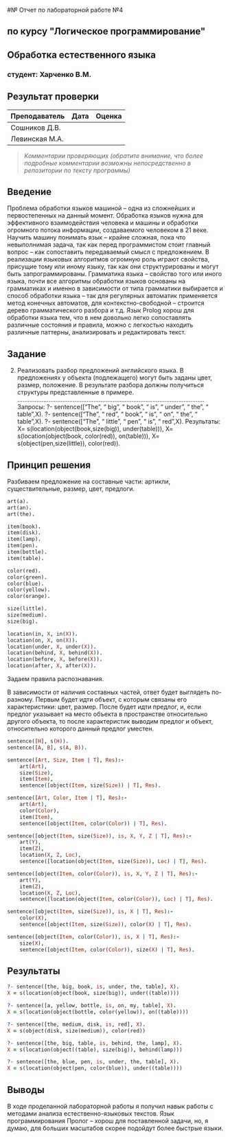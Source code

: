 #№ Отчет по лабораторной работе №4
## по курсу "Логическое программирование"

## Обработка естественного языка

### студент: Харченко В.М.

## Результат проверки

| Преподаватель     | Дата         |  Оценка       |
|-------------------|--------------|---------------|
| Сошников Д.В. |              |               |
| Левинская М.А.|              |               |

> *Комментарии проверяющих (обратите внимание, что более подробные комментарии возможны непосредственно в репозитории по тексту программы)*


## Введение 

Проблема обработки языков машиной – одна из сложнейших и первостепенных на данный момент.
Обработка языков нужна для эффективного взаимодействия человека и машины и обработки огромного потока информации, создаваемого человеком в 21 веке.
Научить машину понимать язык – крайне сложная, пока что невыполнимая задача, так как перед программистом стоит главный вопрос – как сопоставить передаваемый смысл с предложением. 
В реализации языковых алгоритмов огромную роль играют свойства, присущие тому или иному языку, так как они структурированы и могут быть запрограммированы. 
Грамматика языка – свойство того или иного языка, почти все алгоритмы обработки языков основаны на грамматиках и именно в зависимости от типа грамматики выбирается и способ обработки языка – так для регулярных автоматик применяется метод конечных автоматов, для контекстно-свободной – строится дерево грамматического разбора и т.д. 
Язык Prolog хорош для обработки языка тем, что в нем довольно легко сопоставлять различные состояния и правила, можно с легкостью находить различные паттерны, анализировать и редактировать текст.

## Задание

2. Реализовать разбор предложений английского языка. В предложениях у объекта
(подлежащего) могут быть заданы цвет, размер, положение. В результате разбора
должны получиться структуры представленные в примере.
............................................................................................................
Запросы: ?- sentence([“The”, “ big”, “ book”, “ is”, “ under”, “ the”, “ table”,X).
?- sentence([“The”, “ red”, “ book”, “ is”, “ on”, “ the”, “ table”,X).
?- sentence([“The”, “ little”, “ pen”, “ is”, “ red”,X).
Результаты: X= s(location(object(book,size(big)), under(table))),
X= s(location(object(book, color(red)), on(table))),
X= s(object(pen,size(little)), color(red)).

## Принцип решения

Разбиваем предложение на составные части: артикли, существительные, размер, цвет, предлоги.
```prolog
art(a).
art(an).
art(the).

item(book).
item(disk).
item(lamp).
item(pen).
item(bottle).
item(table).

color(red).
color(green).
color(blue).
color(yellow).
color(orange).

size(little).
size(medium).
size(big).

location(in, X, in(X)).
location(on, X, on(X)).
location(under, X, under(X)).
location(behind, X, behind(X)).
location(before, X, before(X)).
location(after, X, after(X)).
```

Задаем правила распознавания.

В зависимости от наличия составных частей, ответ будет выглядеть по-разному. 
Первым будет идти объект, с которым связаны его характеристики: цвет, размер. 
После будет идти предлог, и, если предлог указывает на место объекта в пространстве относительно другого объекта, то после характеристик выводим предлог и объект, 
относительно которого данный предлог уместен.

```prolog
sentence([H], s(H)).
sentence([A, B], s(A, B)).

sentence([Art, Size, Item | T], Res):-
    art(Art),
    size(Size),
    item(Item),
    sentence([object(Item, size(Size)) | T], Res).

sentence([Art, Color, Item | T], Res):-
    art(Art),
    color(Color),
    item(Item),
    sentence([object(Item, color(Color)) | T], Res).

sentence([object(Item, size(Size)), is, X, Y, Z | T], Res):-
    art(Y),
    item(Z),
    location(X, Z, Loc),
    sentence([location(object(Item, size(Size)), Loc) | T], Res).

sentence([object(Item, color(Color)), is, X, Y, Z | T], Res):-
    art(Y),
    item(Z),
    location(X, Z, Loc),
    sentence([location(object(Item, color(Color)), Loc) | T], Res).

sentence([object(Item, size(Size)), is, X | T], Res):-
    color(X),
    sentence([object(Item, size(Size)), color(X) | T], Res).

sentence([object(Item, color(Color)), is, X | T], Res):-
    size(X),
    sentence([object(Item, color(Color)), size(X) | T], Res).
```

## Результаты
```prolog
?- sentence([the, big, book, is, under, the, table], X).
X = s(location(object(book, size(big)), under((table))))

?- sentence([a, yellow, bottle, is, on, my, table], X).
X = s(location(object(bottle, color(yellow)), on((table))))

?- sentence([the, medium, disk, is, red], X).
X = s(object(disk, size(medium)), color(red))

?- sentence([the, big, table, is, behind, the, lamp], X).
X = s(location(object((table), size(big)), behind(lamp)))

?- sentence([the, blue, pen, is, under, the, table], X).
X = s(location(object(pen, color(blue)), under((table))))
```

## Выводы

В ходе проделанной лабораторной работы я получил навык работы с методами анализа естественно-языковых текстов. 
Язык программирования Пролог – хорош для поставленной задачи, но, я думаю, для больших масштабов скорее подойдут более быстрые языки.